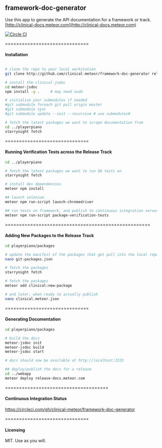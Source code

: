 ## framework-doc-generator

Use this app to generate the API documentation for a framework or track.  
[http://clinical-docs.meteor.com](http://clinical-docs.meteor.com)


[![Circle CI](https://circleci.com/gh/clinical-meteor/framework-doc-generator/tree/master.svg?style=svg)](https://circleci.com/gh/clinical-meteor/framework-doc-generator/tree/master)

==============================
#### Installation

````bash

# clone the repo to your local workstation
git clone http://github.com/clinical-meteor/framework-doc-generator release-docs

# install the clinical-jsdoc
cd meteor-jsdoc
npm install -g .     # may need sudo

# initialize your submodules if needed
#git submodule foreach git pull origin master
#git submodule sync
#git submodule update --init --recursive # use submodules#

# fetch the latest packages we want to scrape documentation from
cd ../playerpiano
starrynight fetch
````

==============================
#### Running Verification Tests across the Release Track

````bash
cd ../playerpiano

# fetch the latest packages we want to run QA tests on
starrynight fetch

# install dev dependencies
meteor npm install

## launch selenium
meteor npm run-script launch-chromedriver

## run tests on framework, and publish to continuous integration servers
meteor npm run-script package-verification-tests
````


====================================================
#### Adding New Packages to the Release Track

```bash
cd playerpiano/packages

# update the manifest of the packages that get pull into the local repository to do QA check on
nano git-packages.json

# fetch the packages
starrynight fetch

# fetch the packages
meteor add clinical:new-package

# and later, when ready to actually publish
nano clinical.meteor.json
```

==============================
#### Generating Documentation

````bash
cd playerpiano/packages

# build the docs
meteor-jsdoc init
meteor-jsdoc build
meteor-jsdoc start

# docs should now be available at http://localhost:3333

## deploy/publish the docs for a release
cd ../webapp
meteor deploy release-docs.meteor.com
````


=====================================
#### Continuous Integration Status

https://circleci.com/gh/clinical-meteor/framework-doc-generator

==============================
#### Licensing

MIT.  Use as you will.    
